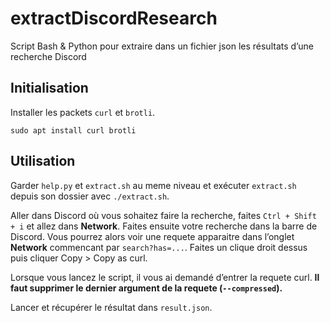 # extractDiscordResearch

Script Bash & Python pour extraire dans un fichier json les résultats d’une recherche Discord

## Initialisation

Installer les packets `curl` et `brotli`.

    sudo apt install curl brotli


## Utilisation

Garder `help.py` et `extract.sh` au meme niveau et exécuter `extract.sh` depuis son dossier avec `./extract.sh`.

Aller dans Discord où vous sohaitez faire la recherche, faites `Ctrl + Shift + i` et allez dans **Network**. Faites ensuite votre recherche dans la barre de Discord. Vous pourrez alors voir une requete apparaitre dans l’onglet **Network** commencant par `search?has=...`. Faites un clique droit dessus puis cliquer Copy > Copy as curl. 

Lorsque vous lancez le script, il vous ai demandé d’entrer la requete curl. **Il faut supprimer le dernier argument de la requete (`--compressed`).**

Lancer et récupérer le résultat dans `result.json`.
